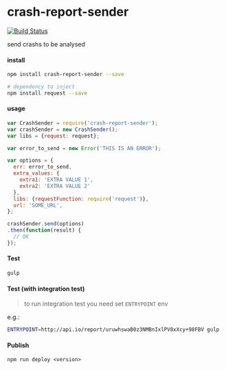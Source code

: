 # crash-report-sender

[![Build Status](https://travis-ci.org/azukiapp/crash-report-sender.svg)](https://travis-ci.org/azukiapp/crash-report-sender)

send crashs to be analysed

#### install

```sh
npm install crash-report-sender --save

# dependency to inject
npm install request --save
```

#### usage

```js
var CrashSender = require('crash-report-sender');
var crashSender = new CrashSender();
var libs = {request: request};

var error_to_send = new Error('THIS IS AN ERROR');

var options = {
  err: error_to_send,
  extra_values: {
    extra1: 'EXTRA VALUE 1',
    extra2: 'EXTRA VALUE 2'
  },
  libs: {requestFunction: require('request')},
  url: 'SOME_URL',
};

crashSender.send(options)
.then(function(result) {
  // OK
});

```

#### Test

```sh
gulp
```

#### Test (with integration test)

> to run integration test you need set `ENTRYPOINT` env

e.g.:
```sh
ENTRYPOINT=http://api.io/report/uruwhswaB0z3NMBnIxlPV8xXcy+98FBV gulp
```

#### Publish

```
npm run deploy <version>
```
